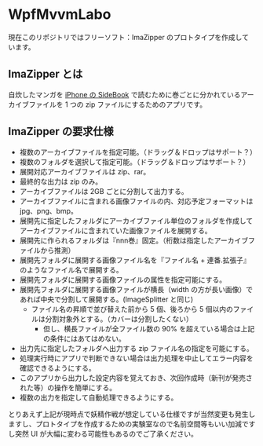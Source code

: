 # WpfMvvmLabo
現在このリポジトリではフリーソフト：ImaZipper のプロトタイプを作成しています。

## ImaZipper とは
自炊したマンガを [iPhone の SideBook](https://apps.apple.com/jp/app/sidebooks/id409777225) で読むために巻ごとに分かれているアーカイブファイルを 1 つの zip ファイルにするためのアプリです。

## ImaZipper の要求仕様
- 複数のアーカイブファイルを指定可能。（ドラッグ＆ドロップはサポート？）
- 複数のフォルダを選択して指定可能。（ドラッグ＆ドロップはサポート？）
- 展開対応アーカイブファイルは zip、rar。
- 最終的な出力は zip のみ。
- アーカイブファイルは 2GB ごとに分割して出力する。
- アーカイブファイルに含まれる画像ファイルの内、対応予定フォーマットは jpg、png、bmp。
- 展開先に指定したフォルダにアーカイブファイル単位のフォルダを作成してアーカイブファイルに含まれていた画像ファイルを展開する。
- 展開先に作られるフォルダは『nnn巻』固定。（桁数は指定したアーカイブファイルから推測）
- 展開先フォルダに展開する画像ファイル名を『ファイル名 + 連番.拡張子』のようなファイル名で展開する。
- 展開先フォルダに展開する画像ファイルの属性を指定可能にする。
- 展開先フォルダに展開する画像ファイルが横長（width の方が長い画像）であれば中央で分割して展開する。(ImageSplitter と同じ)
    - ファイル名の昇順で並び替えた前から 5 個、後ろから 5 個以内のファイルは分割対象外とする。（カバーは分割したくない）
        - 但し、横長ファイルが全ファイル数の 90% を超えている場合は上記の条件にはあてはめない。
- 出力先に指定したフォルダへ出力する zip ファイル名の指定を可能にする。
- 処理実行時にアプリで判断できない場合は出力処理を中止してエラー内容を確認できるようにする。
- このアプリから出力した設定内容を覚えておき、次回作成時（新刊が発売された等）の操作を簡単にする。
- 複数の出力を指定して自動処理できるようにする。

とりあえず上記が現時点で妖精作戦が想定している仕様ですが当然変更も発生しますし、プロトタイプを作成するための実験室なので名前空間等もいい加減ですし突然 UI が大幅に変わる可能性もあるのでご了承ください。

